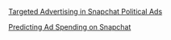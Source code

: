 [Targeted Advertising in Snapchat Political Ads](https://nbviewer.jupyter.org/github/cgorlla/Snapchat-Ads/blob/master/Targeted%20Advertising%20in%20Snapchat%20Political%20Ads.ipynb)

[Predicting Ad Spending on Snapchat](https://nbviewer.jupyter.org/github/cgorlla/Snapchat-Ads/blob/master/Predicting%20Ad%20Spending%20on%20Snapchat.ipynb)
